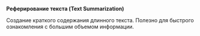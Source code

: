 __Реферирование текста (Text Summarization)__

Создание краткого содержания длинного текста. Полезно для быстрого ознакомления с большим объемом информации.
